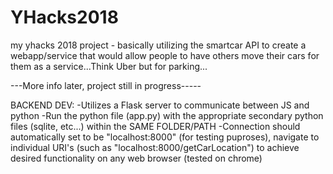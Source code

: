 # YHacks2018
my yhacks 2018 project - basically utilizing the smartcar API to create a webapp/service that would allow people to have others move their cars for them as a service...Think Uber but for parking...


---More info later, project still in progress-----


BACKEND DEV:
 -Utilizes a Flask server to communicate between JS and python 
 -Run the python file (app.py) with the appropriate secondary python files (sqlite, etc...) within the SAME FOLDER/PATH
 -Connection should automatically set to be "localhost:8000" (for testing puproses), navigate to individual URI's (such as "localhost:8000/getCarLocation") to achieve desired functionality on any web browser (tested on chrome)

 
 
 
